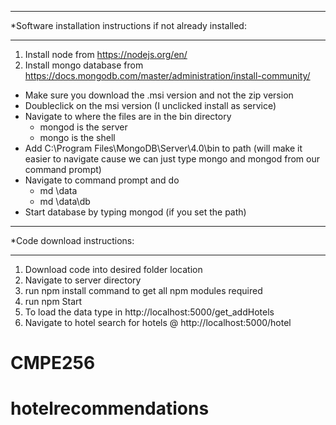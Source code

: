 ***************************************************************
*Software installation instructions if not already installed:
***************************************************************
1) Install node from https://nodejs.org/en/
2) Install mongo database from https://docs.mongodb.com/master/administration/install-community/
  - Make sure you download the .msi version and not the zip version
  - Doubleclick on the msi version (I unclicked install as service)
  - Navigate to where the files are in the bin directory
	- mongod is the server
	- mongo is the shell
  - Add C:\Program Files\MongoDB\Server\4.0\bin to path (will make it easier to navigate
	  cause we can just type mongo and mongod from our command prompt)
  - Navigate to command prompt and do
	   - md \data
	   - md \data\db
  - Start database by typing mongod (if you set the path)
  ***************************************************************
  *Code download instructions:
  ***************************************************************
1) Download code into desired folder location
2) Navigate to server directory
3) run npm install command to get all npm modules required
4) run npm Start
5) To load the data type in http://localhost:5000/get_addHotels
6) Navigate to hotel search for hotels @ http://localhost:5000/hotel
# CMPE256
# hotelrecommendations
